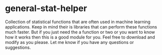 # general-stat-helper
Collection of statistical functions that are often used in machine learning applications. Keep in mind their is libraries that can perform these functions much faster. But if you just need the a function or two or you want to know how it works then this is a good module for you. Feel free to download and modify as you please. Let me know if you have any questions or suggestions.